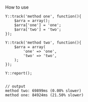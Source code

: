 How to use


    
    Y::track('method one', function(){
    	$arra = array();
    	$arra['one'] = 'one';
    	$arra['two'] = 'two';
    });
    
    Y::track('method two', function(){
    	$arra = array(
    		'one' => 'one',
    		'two' => 'two',
    	);
    });
    
    Y::report();
    
    
    // output
    method two: 69899ms (0.00% slower)
    method one: 84924ms (21.50% slower)

